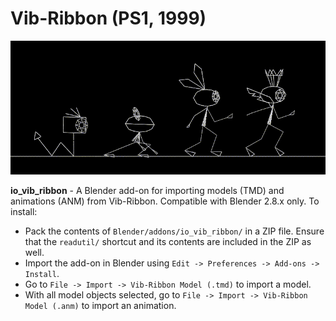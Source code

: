 # Vib-Ribbon (PS1, 1999)

<img src="img/cast.gif" title="OK, time to try the 'bronze course!'">

**io_vib_ribbon** - A Blender add-on for importing models (TMD) and animations (ANM) from Vib-Ribbon. Compatible with Blender 2.8.x only. To install:
  * Pack the contents of `Blender/addons/io_vib_ribbon/` in a ZIP file. Ensure that the `readutil/` shortcut and its contents are included in the ZIP as well.
  * Import the add-on in Blender using `Edit -> Preferences -> Add-ons -> Install`.
  * Go to `File -> Import -> Vib-Ribbon Model (.tmd)` to import a model.
  * With all model objects selected, go to `File -> Import -> Vib-Ribbon Model (.anm)` to import an animation.
